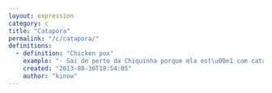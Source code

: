 ```yaml
---
layout: expression
category: c
title: "Catapora"
permalink: "/c/catapora/"
definitions:
  - definition: "Chicken pox"
    example: "- Sai de perto da Chiquinha porque ela est\u00e1 com catapora!"
    created: "2013-08-30T18:54:05"
    author: "kinow"
---
```


